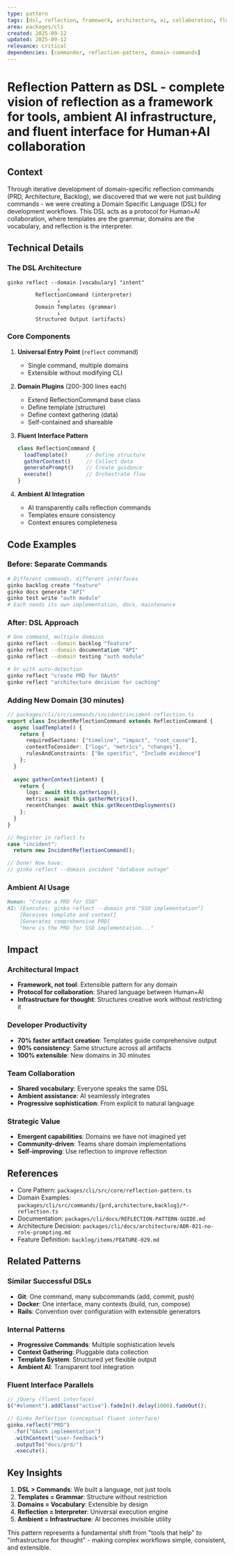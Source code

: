 ```yaml
---
type: pattern
tags: [dsl, reflection, framework, architecture, ai, collaboration, fluent-interface]
area: packages/cli
created: 2025-09-12
updated: 2025-09-12
relevance: critical
dependencies: [commander, reflection-pattern, domain-commands]
---
```


# Reflection Pattern as DSL - complete vision of reflection as a framework for tools, ambient AI infrastructure, and fluent interface for Human+AI collaboration

## Context
Through iterative development of domain-specific reflection commands (PRD, Architecture, Backlog), we discovered that we were not just building commands - we were creating a Domain Specific Language (DSL) for development workflows. This DSL acts as a protocol for Human+AI collaboration, where templates are the grammar, domains are the vocabulary, and reflection is the interpreter.

## Technical Details

### The DSL Architecture
```
ginko reflect --domain [vocabulary] "intent"
                ↓
         ReflectionCommand (interpreter)
                ↓
         Domain Templates (grammar)
                ↓
         Structured Output (artifacts)
```

### Core Components

1. **Universal Entry Point** (`reflect` command)
   - Single command, multiple domains
   - Extensible without modifying CLI

2. **Domain Plugins** (200-300 lines each)
   - Extend ReflectionCommand base class
   - Define template (structure)
   - Define context gathering (data)
   - Self-contained and shareable

3. **Fluent Interface Pattern**
   ```typescript
   class ReflectionCommand {
     loadTemplate()      // Define structure
     gatherContext()     // Collect data
     generatePrompt()    // Create guidance
     execute()           // Orchestrate flow
   }
   ```

4. **Ambient AI Integration**
   - AI transparently calls reflection commands
   - Templates ensure consistency
   - Context ensures completeness

## Code Examples

### Before: Separate Commands
```bash
# Different commands, different interfaces
ginko backlog create "feature"
ginko docs generate "API"
ginko test write "auth module"
# Each needs its own implementation, docs, maintenance
```

### After: DSL Approach
```bash
# One command, multiple domains
ginko reflect --domain backlog "feature"
ginko reflect --domain documentation "API"
ginko reflect --domain testing "auth module"

# Or with auto-detection
ginko reflect "create PRD for OAuth"
ginko reflect "architecture decision for caching"
```

### Adding New Domain (30 minutes)
```typescript
// packages/cli/src/commands/incident/incident-reflection.ts
export class IncidentReflectionCommand extends ReflectionCommand {
  async loadTemplate() {
    return {
      requiredSections: ["timeline", "impact", "root_cause"],
      contextToConsider: ["logs", "metrics", "changes"],
      rulesAndConstraints: ["Be specific", "Include evidence"]
    };
  }
  
  async gatherContext(intent) {
    return {
      logs: await this.gatherLogs(),
      metrics: await this.gatherMetrics(),
      recentChanges: await this.getRecentDeployments()
    };
  }
}

// Register in reflect.ts
case "incident":
  return new IncidentReflectionCommand();

// Done! Now have:
// ginko reflect --domain incident "database outage"
```

### Ambient AI Usage
```markdown
Human: "Create a PRD for SSO"
AI: [Executes: ginko reflect --domain prd "SSO implementation"]
    [Receives template and context]
    [Generates comprehensive PRD]
    "Here is the PRD for SSO implementation..."
```

## Impact

### Architectural Impact
- **Framework, not tool**: Extensible pattern for any domain
- **Protocol for collaboration**: Shared language between Human+AI
- **Infrastructure for thought**: Structures creative work without restricting it

### Developer Productivity
- **70% faster artifact creation**: Templates guide comprehensive output
- **90% consistency**: Same structure across all artifacts
- **100% extensible**: New domains in 30 minutes

### Team Collaboration
- **Shared vocabulary**: Everyone speaks the same DSL
- **Ambient assistance**: AI seamlessly integrates
- **Progressive sophistication**: From explicit to natural language

### Strategic Value
- **Emergent capabilities**: Domains we have not imagined yet
- **Community-driven**: Teams share domain implementations
- **Self-improving**: Use reflection to improve reflection

## References
- Core Pattern: `packages/cli/src/core/reflection-pattern.ts`
- Domain Examples: `packages/cli/src/commands/{prd,architecture,backlog}/*-reflection.ts`
- Documentation: `packages/cli/docs/REFLECTION-PATTERN-GUIDE.md`
- Architecture Decision: `packages/cli/docs/architecture/ADR-021-no-role-prompting.md`
- Feature Definition: `backlog/items/FEATURE-029.md`

## Related Patterns

### Similar Successful DSLs
- **Git**: One command, many subcommands (add, commit, push)
- **Docker**: One interface, many contexts (build, run, compose)
- **Rails**: Convention over configuration with extensible generators

### Internal Patterns
- **Progressive Commands**: Multiple sophistication levels
- **Context Gathering**: Pluggable data collection
- **Template System**: Structured yet flexible output
- **Ambient AI**: Transparent tool integration

### Fluent Interface Parallels
```javascript
// jQuery (fluent interface)
$("#element").addClass("active").fadeIn().delay(1000).fadeOut();

// Ginko Reflection (conceptual fluent interface)
ginko.reflect("PRD")
  .for("OAuth implementation")
  .withContext("user-feedback")
  .outputTo("docs/prd/")
  .execute();
```

## Key Insights

1. **DSL > Commands**: We built a language, not just tools
2. **Templates = Grammar**: Structure without restriction
3. **Domains = Vocabulary**: Extensible by design
4. **Reflection = Interpreter**: Universal execution engine
5. **Ambient = Infrastructure**: AI becomes invisible utility

This pattern represents a fundamental shift from "tools that help" to "infrastructure for thought" - making complex workflows simple, consistent, and extensible.